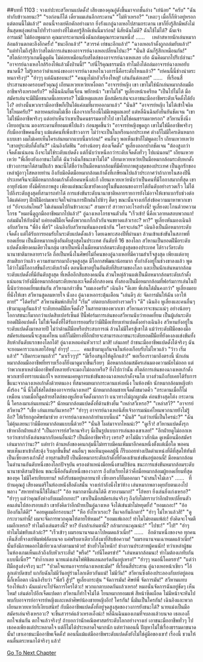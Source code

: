 ##บทที่ 1103 : จางเย่ปะทะสวีหานแปดดั้ง!
เสียงของคุณอู๋ดังขึ้นมาจากชั้นล่าง
"เย่น้อย"
"ครับ"
"ฉันทำกับข้าวเลยนะ?"
"รอก่อนก็ได้ เดี๋ยวผมเล่นอีกกระดาน"
"ไม่หิวเหรอ?"
"เหอะๆ เมื่อกี้ก็หิวอยู่หรอก แต่ตอนนี้ไม่แล้ว!"
ตอนนี้จางเย่คึกคักอย่างมาก ยิ่งรังแกอู๋ฉางเหอไปสามกระดาน เขาก็ยิ่งรู้สึกมีพลังไม่สิ้นสุดพลุ่งพล่านไปทั่วร่างอย่างที่ไม่เคยรู้สึกดีเช่นนี้มาก่อน!
นิสัยฉันไม่ดี?
ฉันใช้ไม่ได้?
ฉันเจ้าอารมณ์!
ไม่ต้องพูดมาก คุณมากระดานหนึ่งฉันถล่มคุณกระดานหนึ่ง!
……
 
 
เหล่าสหายนักเล่นหมากล้อมล้วนตกตะลึงอีกครั้ง!
"ชนะอีกแล้ว!"
"สวรรค์ เย่ชนะอีกแล้ว!"
"ฉางเหอเก้าดั้งถูกถล่มยับแล้ว!"
"แต่ทำไมถึงรู้สึกว่าสไตล์การเล่นของอาจารย์ฉางเหอเปลี่ยนไปนะ?"
"นั่นสิ ฉันก็รู้สึกเหมือนกัน!"
"สไตล์การรุกเกมนี้ดูดุดัน ไม่ค่อยเหมือนกับสไตล์ของอาจารย์ฉางเหอเลย เฮ้อ ฉันคิดมากไปรึเปล่านะ"
"อาจารย์ฉางเหอใกล้ร้องไห้แล้วมั้งป่านนี้!"
"เย่นี่ไร้คุณธรรมนัก ทำไมถึงได้ถล่มอาจารย์ฉางเหอยับขนาดนี้? ไม่รู้เหรอว่าตำแหน่งของอาจารย์ฉางเหอในวงการนี้คือระดับไหนแล้ว?"
"เย่คนนี้นี่ช่างน่าตระหนกจริงๆ!"
"ฮ่าๆๆ แต่ฉันชอบนะ!"
"คนมุงไม่กลัวเรื่องใหญ่! เล่นกันต่อเลย!"
……
 
ที่เรือนสี่ประสานของครอบครัวคุณอู๋
เถียนเหวยเหว่ยเหงื่อตก "อาจารย์หญิง เขา เขาไม่ใช่นักเล่นหมากล้อมมืออาชีพจริงเหรอครับ?"
หลี่ฉินฉินยิ้มเจื่อน พยักหน้า "เขาไม่ใช่"
หูเลี่ยงหน้าเครียด "เป็นไปไม่ได้ มือสมัครเล่นจะมีฝีมือขนาดนี้เลยเหรอ? ไม่มีเหตุผลเลย มือสมัครเล่นจะเอาชนะมืออาชีพระดับเจ็ดดั้งได้ยังไง? อย่างนั้นพวกเรามืออาชีพก็เป็นได้แค่ลมที่ผายออกมาแล้ว"
"นั่นสิ"
"อาจารย์หญิง ไม่ได้เข้าใจผิดใช่ไหมครับ?"
หลายคนย่อมไม่เชื่อ เนื่องจากเรื่องนี้ไม่มีเหตุผลเลย!
แต่หลี่ฉินฉินยังยืนยันชัดเจน "เขาไม่ใช่มืออาชีพจริงๆ แต่อย่าเห็นว่าเขาเป็นคนธรรมดาทั่วไป เขาไม่ใช่คนธรรมดาหรอก"
สวีหานซึ่งนิ่งเงียบอยู่นาน มองกระดานที่ยอมแพ้ไปแล้ว ก่อนพูดขึ้นว่า "อาจารย์หญิงพูดถูก เขาไม่ใช่มืออาชีพจริงๆ กับมืออาชีพคนอื่นๆ แม้แต่คนที่เพิ่งเข้าวงการ ไม่ว่าจะเป็นในหรือนอกประเทศ ต่างก็ไม่มีใครเดินหมากแบบเขา ผมไม่เคยเห็นใครเล่นหมากแบบนี้มาก่อน!"
คนอื่นๆ พอเห็นเข้าก็ไม่พูดอะไร
เถียนเหวยเหว่ย "เขาอยู่ระดับกี่ดั้งกัน?"
เฉินอิงกัดฟัน "อย่างน้อยๆ ต้องเจ็ดดั้ง"
หูเลี่ยงออกปากชัดเจน "ต้องสูงกว่าเจ็ดดั้งแน่นอน ถึงจะไม่ใช่ระดับแปดดั้ง แต่ก็นับว่าเหนือกว่าระดับเจ็ดดั้งทั่วๆ ไปแน่นอน!"
เถียนเหวยเหว่ย "พี่เลี่ยงยังเอาชนะไม่ได้ ฉันว่าฉันก็ชนะเขาไม่ได้"
เถียนเหวยเหว่ยเป็นมือหมากล้อมระดับหกดั้ง เข้าวงการมาได้สามปีแล้ว ขณะนี้ได้ชื่อว่าเป็นมือหมากล้อมที่มีศักยภาพสูงสุดของประเทศ เป็นลูกรักของเหล่าผู้อาวุโสหลายท่าน ถึงกับมีอดีตมือหมากล้อมเก้าดั้งที่เกษียณไปแล้วประกาศว่าถ้าภายในสองปีนี้ประเทศจีนจะมีมือหมากล้อมเก้าดั้งอีกคนหนึ่งล่ะก็ เถียนเหวยเหว่ยนับว่าเป็นคนที่มีโอกาสมากที่สุด เขาอายุยังน้อย ทั้งมีศักยภาพสูง เพียงแต่ขณะนี้เขายังคงอยู่ในขั้นตอนของการไต่อันดับอย่างรวดเร็ว ไม่ได้ไปถึงระดับสูงสุดที่สามารถทำได้ การแข่งขันระดับนานาชาติหลายรายการยังไม่อาจให้เขาแบกรับช่วงต่อ ได้แต่ค่อยๆ ฝึกฝีมือบ่มเพาะจิตใจผ่านการฝึกฝนไปช้าๆ
ติ๊ดๆ
ขณะนั้นจางเย่ก็ส่งข้อความมาหาพวกเขา
เย่ "ยังจะเล่นไหม? ไม่เล่นผมไปกินข้าวละนะ"
สามหาว!
สาวหาวอะไรอย่างนี้!
หูเลี่ยงตะโกนด้วยความโกรธ "หมอนี่ดูถูกมืออาชีพมากไปแล้ว!"
อู๋ฉางเหอโกรธจนตัวสั่น "เร็วเข้า! นี่คือเวลาทดสอบพวกแก! ถล่มมันให้กับฉัน! แค่ยอดฝีมือเจ็ดดั้งพวกแกก็กลัวกันจนขยาดแล้วเรอะ? หา?"
หูเลี่ยงหันมองเฉินอิงกับสวีหาน "พี่อิง พี่สวี"
เฉินอิงกับสวีหานหันมองหน้ากัน "ใครจะเล่น?"
เฉินอิงเป็นมือหมากระดับเจ็ดดั้ง แต่ได้รับการยอมรับในระดับแปดดั้งแล้ว โดยเฉพาะสองปีที่ผ่านมา ล้วนเข้าแข่งขันในสภาพที่ยอดเยี่ยม เป็นมือหมากหญิงอันดับสูงสุดในประเทศ อันดับที่ 16 ของโลก
สวีหานเป็นยอดฝีมือระดับแปดดั้งเพียงคนเดียวในกลุ่ม เขาเป็นหนึ่งในมือหมากล้อมระดับสูงสุดของประเทศ ได้รางวัลระดับนานาชาติมาหลายรางวัล ถือเป็นหนึ่งในศิษย์ไม่กี่คนของอู๋ฉางเหอที่มีความสำเร็จสูงสุด เพียงแต่อายุสามสิบกว่าแล้ว ความสามารถมาถึงจุดสูงสุด มีโอกาสพัฒนาน้อยมาก ทั้งกำลังอยู่ในช่วงขาลงแล้ว พูดได้ว่าไม่มีโอกาสขึ้นถึงระดับเก้าดั้ง ตอนนี้เขาอยู่ในอันดับที่สิบสามของโลก และเป็นนักเล่นหมากล้อมระดับแปดดั้งที่มีอันดับสูงสุด ที่เหลืออีกสิบสองคนนั้น ส่วนใหญ่ล้วนแต่เป็นมือหมากล้อมระดับเก้าดั้ง แน่นอนว่ายังมีมือหมากล้อมระดับหกและเจ็ดดั้งอีกสองคน ทั้งสองเป็นมือหมากล้อมที่ฟอร์มการเล่นในปีนี้นับว่ายอดเยี่ยมเช่นกัน
สวีหานกล่าวขึ้น "ผมเองครับ"
เฉินอิง "ดีเลย พี่เล่นได้มั่นคงกว่า"
หูเลี่ยงมอบที่นั่งให้เขา
สวีหานสูดลมหายใจ นั่งลง
อู๋ฉางเหอกระตุ้นเตือน "เล่นดีๆ ล่ะ จัดการมันให้ฉัน เอาให้ตาย!"
"ได้ครับ!" สวีหานพิมพ์กลับไป "เริ่ม"
เย่ตอบกลับอย่างรวดเร็ว "ดี"
เฉินอิง หูเลี่ยงและคนอื่นๆ เข้ามามุงดูกันแล้ว!
ระดับยอดฝีมือเจ็ดดั้ง? ในสายตาของพวกเขา สวีหานควรจะชนะแน่ๆ อย่างน้อยๆ โอกาสชนะก็มากกว่าแปดสิบเปอร์เซ็นต์ ปีนี้ฟอร์มการเล่นของสวีหานนับว่ายอดเยี่ยม เป็นผู้เล่นระดับยอดฝีมือแปดดั้ง ไม่ใช่เจ็ดดั้งที่ได้รับการยอมรับว่ามีฝีมือเทียบเท่าแปดดั้งอย่างเฉินอิง สวีหานยังอยู่ในระดับแปดดั้งมาหลายปี ไม่ว่าด้านฝีมือหรือประสบการณ์ ล้วนไม่มีใครสู้เขาได้ แม้ว่าระดับฝีมือของมือสมัครเล่นคนนี้จะสูงแค่ไหน แต่ก็ไม่มีทางที่อีกฝ่ายจะสามารถเอาชนะระดับยอดฝีมือที่ยังคงลงแข่งขันทั้งสิบห้าอันดับแรกของโลกได้!
อู๋ฉางเหอแค่นหัวเราะ!
มาสิ!
เล่นเลย!
ถ้าชนะมืออาชีพแปดดั้งได้จริงๆ ฉันจะยอมคารวะแกเลยไอ้หนู!
ฮ่าๆๆ!
……
 
คนเข้ามามุงกันจนในห้องเกือบรับไม่ไหวแล้ว
"ว้าว เริ่มแล้ว!"
"เปิดกระดานแล้ว!"
"มาเร็วๆๆ!"
"มีเรื่องสนุกให้ดูอีกแล้ว!"
พอเรื่องราวมาถึงตรงนี้ นักเล่นหมากล้อมมืออาชีพที่ทราบเรื่องก็ยิ่งมาดูมากขึ้นเรื่อยๆ 
มือหมากล้อมสมัครเล่นมองความนัยไม่ออก แต่ว่าพวกเขาเหล่ามืออาชีพทั้งหลายยังจะมองไม่ออกหรือ? ยิ่งไปกว่านั้น สไตล์การเล่นของฉางเหอเก้าดั้งพวกเขายิ่งทราบแน่แก่ใจ หลายคนเคยดูการแข่งขันของฉางเหอเก้าดั้งจนโต บางส่วนถึงกับเคยได้รับการชี้แนะจากฉางเหอเก้าดั้งด้วยตนเอง
ที่สมาคมหมากกระดานแห่งหนึ่ง
ในห้องพัก
นักหมากล้อมหญิงห้าดั้งร้อง "นี่ นี่ไม่ใช่สไตล์ของอาจารย์ฉางเหอ!"
นักหมากล้อมชายเจ็ดดั้งขมวดคิ้ว "กระดานเมื่อกี้ไม่เหมือน เกมเมื่อกี้ดูคล้ายสไตล์ของหูเลี่ยงเจ็ดดั้งมากกว่า แนวทางไม่ถูกผูกมัด ค่อนข้างสุดโต่ง กระดานนี้ ใครลงมาเล่นแทนน่ะ?"
นักหมากล้อมแปดดั้งที่ด้านข้างยิ้ม "เหล่าสวีเหรอ?"
"เหล่าสวี?"
"อาจารย์สวีหาน?"
"เชี่ย เล่นแทนกันเหรอ?"
"ฮ่าๆๆ อาจารย์ฉางเหอนิสัยเจ้าอารมณ์แค่ไหนพวกนายยังไม่รู้อีก? ให้เรียกลูกศิษย์มาช่วย อาจารย์ฉางเหอกล้าทำแบบนี้แน่"
"นั่นสิ"
"แต่ว่าเย่นี่เป็นใครน่ะ?"
"ฉันไม่คุ้นเลยนะว่ามีมือหมากล้อมแบบนี้ด้วย?"
"นั่นสิ โผล่มาจากไหนน่ะ?"
"ดูเร็ว! สวีหานแปดดั้งรุกเข้าหาอีกฝ่ายแล้ว!
"เป็นอาจารย์สวีหานจริงๆ นี่เป็นรูปแบบการเล่นของเขาเลย!"
"อีกฝ่ายดูไม่ออกเหรอว่าเขากำลังเล่นหมากกับคนอื่นน่ะ? เป็นมืออาชีพจริงๆ เหรอ? ตาไม่มีแววสักนิด ดูเหมือนมือสมัครเล่นมากกว่านะ?"
แต่ทว่า ด้านหลังของคนกลุ่มนี้ไม่ทราบมีคนเพิ่มมาอีกคนหนึ่งตั้งแต่เมื่อใด
พอคนพบเห็นเขาเข้าก็สะดุ้ง รีบลุกขึ้นขึ้น!
คนอื่นๆ พอเห็นบุคคลผู้นี้ ก็รีบถอยห่างเปิดตำแหน่งที่ดีที่สุดให้ทันที
เป็นเซี่ยงหรงเก้าดั้ง!
อายุสามสิบปี เป็นมือหมากระดับเก้าดั้งที่ยังคงเข้าแข่งขันอยู่ตอนนี้!
มือหมากล้อมในตำนานอันดับหนึ่งของโลกปัจจุบัน ครองตำแหน่งมือหนึ่งสามปีซ้อน ชนะการแข่งขันหมากล้อมระดับนานาชาติสามปีซ้อน ขณะนี้คืออันดับหนึ่งของวงการ ถึงกับเรียกได้ว่าคือมือหมากล้อมผู้ยอดเยี่ยมที่สุดของยุค ไม่มีใครเทียบทาน!
หลังรับชมอยู่หลายนาที
เซี่ยงหรงก็ยิ้มออกมา "น่าสนใจไม่เลว"
……
 
ที่บ้านคุณอู๋
เสียงดนตรีในห้องหนังสือดังสนั่น
จางเย่กำลังนั่งไขว่ห้าง เล่นหมากพลางคุยกับตนเองไปพลาง
"สหายท่านนี้ใช้ได้นะ!"
"อ้อ หมากตานี้เล่นได้ดี สวยงามมาก!"
"ไอ้หยา ยิ่งเล่นยิ่งเก่งเหรอ?"
"ฮ่าๆๆ แต่ว่าคุณยังห่างกับผมอีกเยอะ!"
เขาเป็นมือสมัครเล่นจริงๆ ถึงกับไม่ทราบว่าอีกฝ่ายเปลี่ยนตัวคนเล่นไปสองรอบแล้ว เขายังคิดว่าอีกฝ่ายเป็นอู๋ฉางเหอ จึงได้เข่นฆ่าไม่หยุดยั้ง!
"ยอมเถอะ!"
"อ้อ ป้องกันได้ดี!"
"คอยดูผมอีกรอบนะ!"
"หือ ยังไหวเรอะ? งั้นเจอกันอีกตา!"
"ฮ่าๆ ไม่ไหวแล้วสิ!"
"ดูกระบวนท่านี้! ผมจะจัดการพวกคุณให้ตายให้หมด!"
"ยอมแพ้เถอะ! ทำไมไม่ยอมแพ้ล่ะ! ยังคิดจะโจมตีผมอีกเหรอ? ทำไมถึงเล่นตรงนี้? หา? ยังกล้าเล่นตานี้? กล้ามากนะคุณน่ะ!"
"ไปซะ!"
"ไป!"
"ฮ่าๆ ทำไมไม่ขยับแล้วล่ะ?"
"เร็วเข้าๆ ผมรอนานจนเฉาไปหมดแล้วเนี่ย!"
……
 
อีกด้านหนึ่งของจอ
ทุกคนเห็นสิ่งที่จางเย่พิมพ์ฟลัดบนจอ
แค่พริบตาเดียวก็ส่งมายี่สิบข้อความ!
"ผมรอนานจนเฉาหมดแล้วเนี่ย!" นั้นยังมีภาพดอกไม้เหี่ยวเฉาส่งตามมาด้วย!
ช่างยั่วโมโหนัก!
ช่างกวนประสาทผู้คนนัก!
ทว่าเหล่าผู้ชมในห้องเกมเห็นแล้วถึงกับหัวเราะลั่น!
"พรืด!"
"เย่นี่โคตรขำ!"
"เล่นหมากล้อมนะ! ทำไมต้องเกทับกันแบบนี้เนี่ย?"
"ขำก๊ากเลย นายแม่งเล่นไพ่พิชิตแลนลอร์ดกันอยู่เหรอ!"
"ฮ่าๆๆ หมอนี่โคตรฮา!"
"แต่ว่าฝีมือสูงส่งจริงๆ นะ!"
"ปวดใจแทนอาจารย์ฉางเหอชะมัด!"
ที่เรือนสี่ประสาน
อู๋ฉางเหอหน้าเขียว "ไอ้ลูกเต่าบัดซบ! แกกับฉันไม่มีวันอยู่ร่วมโลกเดียวกันแน่! ไม่มีวัน!"
สวีหานซึ่งต้องประลองกับเย่อยู่ตอนนี้ก็เหงื่อตก
เฉินอิงรีบว่า "พี่สวี สู้ๆ!"
หูเลี่ยงกระตุ้น "จัดการมัน! ศิษย์พี่ จัดการมัน!"
สวีหานแทบร้องไห้แล้ว
ฉันแม่งจะไปจัดการใครได้วะ!
พวกแกตาบอดกันแล้วเหรอ!
หมอนั่นจัดการฉันอยู่ชัดๆ เห็นไหม!
เล่นต่อไปอีกเจ็ดแปดตา สวีหานก็ทำใจไม่ได้ โยนหมากยอมแพ้ สีหน้าซีดเผือด ไม่มีหน้าจะหันไปพบกับอาจารย์อาจารย์หญิงและเหล่าศิษย์น้องชายหญิงอีก!
ใครกัน!
นี่มันเป็นใครกัน!
เฉินอิงและพวกเถียนเหวยเหว่ยก็เงียบสนิท!
กับมืออาชีพแปดดั้งที่อยู่จุดสูงสุดของวงการยังชนะได้?
นายแม่งเป็นมือสมัครเล่นจริงเหรอวะ? จะขึ้นสวรรค์แล้วเหรอเอ็งน่ะ!
หลี่ฉินฉินมองเกมที่จบลงแล้วบนจอ เธอเองก็ตกใจเช่นกัน ตกใจแล้วจริงๆ! ถ้าบอกว่านักคณิตศาสตร์ระดับโลกอย่างจางเย่ เอาชนะมืออาชีพทั่วๆ ไป เธอคงเพียงแต่ประหลาดใจ แต่ก็ไม่ได้ประหลาดใจมากนัก แต่ทว่าตอนนี้ ปัญหาไม่ใช่เรื่องธรรมดาขนาดนั้น!
เขาเอาชนะมืออาชีพเจ็ดดั้ง!
ตอนนี้แม้แต่มืออาชีพระดับแปดดั้งยังไม่ใช่คู่มือของเขา!
เรื่องนี้ ชวนให้คนตื่นตระหนกได้จริงๆ แล้ว!
 


[Go To Next Chapter]( ./204.md)